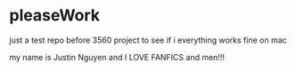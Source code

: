 # pleaseWork
just a test repo before 3560 project to see if i everything works fine on mac

my name is Justin Nguyen and I LOVE FANFICS and men!!!
